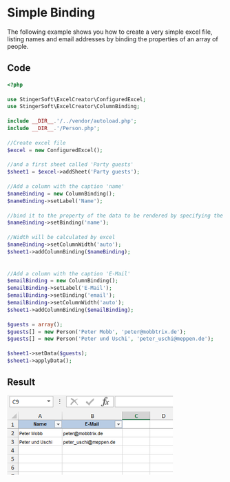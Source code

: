 # Simple Binding

The following example shows you how to create a very simple excel file, listing names and email addresses by binding the properties of an array of people.

## Code
```php
<?php

use StingerSoft\ExcelCreator\ConfiguredExcel;
use StingerSoft\ExcelCreator\ColumnBinding;

include __DIR__.'/../vendor/autoload.php';
include __DIR__.'/Person.php';

//Create excel file
$excel = new ConfiguredExcel();

//and a first sheet called 'Party guests'
$sheet1 = $excel->addSheet('Party guests');

//Add a column with the caption 'name'
$nameBinding = new ColumnBinding();
$nameBinding->setLabel('Name');

//bind it to the property of the data to be rendered by specifying the property path (see http://symfony.com/doc/current/components/property_access.html )
$nameBinding->setBinding('name');

//Width will be calculated by excel
$nameBinding->setColumnWidth('auto');
$sheet1->addColumnBinding($nameBinding);


//Add a column with the caption 'E-Mail'
$emailBinding = new ColumnBinding();
$emailBinding->setLabel('E-Mail');
$emailBinding->setBinding('email');
$emailBinding->setColumnWidth('auto');
$sheet1->addColumnBinding($emailBinding);

$guests = array();
$guests[] = new Person('Peter Mobb', 'peter@mobbtrix.de');
$guests[] = new Person('Peter und Uschi', 'peter_uschi@meppen.de');

$sheet1->setData($guests);
$sheet1->applyData();

```

## Result

![SimpleBinding Result](images/simple_binding.png "SimpleBinding Result")